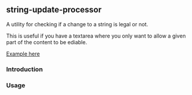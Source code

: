 ## string-update-processor
A utility for checking if a change to a string is legal or not.

This is useful if you have a textarea where you only want to allow a given part of the content to be ediable.

[Example here](http://edeustace.com/string-update-processor/)
### Introduction

### Usage

